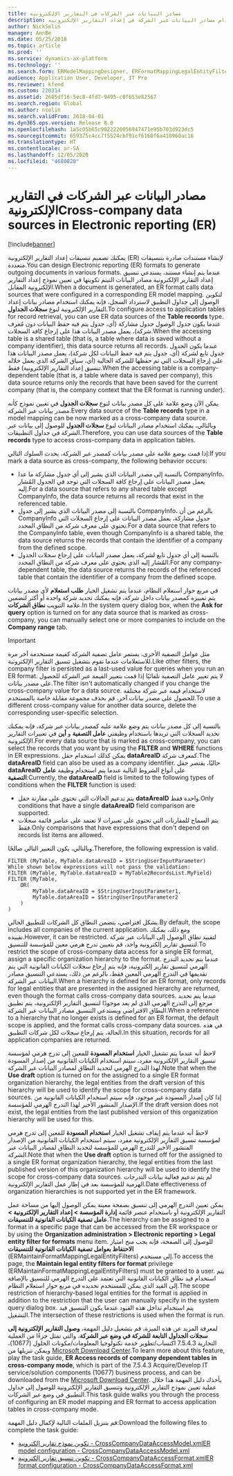 ```yaml
---
title: مصادر البيانات عبر الشركات في التقارير الإلكترونية
description: يشرح لك هذا الموضوع كيفية استخدام مصادر البيانات عبر الشركة في إعداد التقارير الإلكترونية (ER).
author: NickSelin
manager: AnnBe
ms.date: 05/25/2018
ms.topic: article
ms.prod: ''
ms.service: dynamics-ax-platform
ms.technology: ''
ms.search.form: ERModelMappingDesigner, ERFormatMappingLegalEntityFilterTable
audience: Application User, Developer, IT Pro
ms.reviewer: kfend
ms.custom: 220314
ms.assetid: 2685df16-5ec8-4fd7-9495-c0f653e82567
ms.search.region: Global
ms.author: nselin
ms.search.validFrom: 2018-04-01
ms.dyn365.ops.version: Release 8.0
ms.openlocfilehash: 1a5c05b65c9022220056947471e95b703d923dc5
ms.sourcegitcommit: 659375c4cc7f5524cbf91cf6160f6a410960ac16
ms.translationtype: HT
ms.contentlocale: ar-SA
ms.lasthandoff: 12/05/2020
ms.locfileid: "4680820"
---
```

# <a name="cross-company-data-sources-in-electronic-reporting-er"></a><span data-ttu-id="9440d-103">مصادر البيانات عبر الشركات في التقارير الإلكترونية</span><span class="sxs-lookup"><span data-stu-id="9440d-103">Cross-company data sources in Electronic reporting (ER)</span></span>

[!include[banner](../includes/banner.md)]

<span data-ttu-id="9440d-104">يمكنك تصميم تنسيقات إعداد التقارير الإلكترونية (ER) لإنشاء مستندات صادرة بتنسيقات متعددة.</span><span class="sxs-lookup"><span data-stu-id="9440d-104">You can design Electronic reporting (ER) formats to generate outgoing documents in various formats.</span></span> <span data-ttu-id="9440d-105">عندما يتم إنشاء مستند، يستدعي تنسيق إعداد التقارير الإلكترونية مصادر البيانات التيتم تكوينها في تعيين نموذج إعداد التقارير الإلكترونية المقابل.</span><span class="sxs-lookup"><span data-stu-id="9440d-105">When a document is generated, an ER format calls data sources that were configured in a corresponding ER model mapping.</span></span> <span data-ttu-id="9440d-106">لتكوين الوصول إلى جداول التطبيق لاسترداد السجل، فإنه يمكنك استخدام مصادر بيانات إعداد التقارير الإلكترونية لنوع **سجلات الجداول**.</span><span class="sxs-lookup"><span data-stu-id="9440d-106">To configure access to application tables for record retrieval, you can use ER data sources of the **Table records** type.</span></span> <span data-ttu-id="9440d-107">عندما يكون جدول الوصول جدول مشاركة (أي، جدول يتم فيه حفظ البيانات دون مُعرف شركة)، يعمل مصدر البيانات هذا على إرجاع كافة السجلات.</span><span class="sxs-lookup"><span data-stu-id="9440d-107">When the accessing table is a shared table (that is, a table where data is saved without a company identifier), this data source returns all records.</span></span> <span data-ttu-id="9440d-108">عندما يكون الجدول جدول تابع لشركة (أي، جدول يتم فيه حفظ البيانات لكل شركة)، يعمل مصدر البيانات هذا على إرجاع السجلات التي تم حفظها للشركة الحالية (أي، سياق الشركة الذي يعمل خلاله تنسيق إعداد التقارير الإلكترونية) فقط.</span><span class="sxs-lookup"><span data-stu-id="9440d-108">When the accessing table is a company-dependent table (that is, a table where data is saved per company), this data source returns only the records that have been saved for the current company (that is, the company context that the ER format is running under).</span></span>

<span data-ttu-id="9440d-109">يمكن الآن وضع علامة على كل مصدر بيانات لنوع **سجلات الجدول** في تعيين نموذج كأنه مصدر بيانات عبر الشركة.</span><span class="sxs-lookup"><span data-stu-id="9440d-109">Every data source of the **Table records** type in a model mapping can be now marked as a cross-company data source.</span></span> <span data-ttu-id="9440d-110">وبالتالي، يمكنك استخدام مصادر البيانات لنوع **سجلات الجدول** للوصول إلى بيانات عبر الشركة في جداول التطبيقات.</span><span class="sxs-lookup"><span data-stu-id="9440d-110">Therefore, you can use data sources of the **Table records** type to access cross-company data in application tables.</span></span>

<span data-ttu-id="9440d-111">إذا قمت بوضع علامة على مصدر بيانات كمصدر عبر الشركة، يحدث السلوك التالي:</span><span class="sxs-lookup"><span data-stu-id="9440d-111">If you mark a data source as cross-company, the following behavior occurs:</span></span>

- <span data-ttu-id="9440d-112">بالنسبة إلى مصدر البيانات الذي يشير إلى أي جدول مشاركة ما عدا CompanyInfo، يعمل مصدر البيانات على إرجاع كافة السجلات التي توجد في الجدول المُشار إليه.</span><span class="sxs-lookup"><span data-stu-id="9440d-112">For a data source that refers to any shared table except CompanyInfo, the data source returns all records that exist in the referenced table.</span></span> 
- <span data-ttu-id="9440d-113">بالنسبة إلى مصدر البيانات الذي يشير إلى جدول CompanyInfo، بالرغم من أن CompanyInfo جدول مشاركة، يعمل مصدر البيانات على إرجاع السجلات التي تحتوي على معرف شركة من النطاق المحدد.</span><span class="sxs-lookup"><span data-stu-id="9440d-113">For a data source that refers to the CompanyInfo table, even though CompanyInfo is a shared table, the data source returns the records that contain the identifier of a company from the defined scope.</span></span>
- <span data-ttu-id="9440d-114">بالنسبة إلى أي جدول تابع لشركة، يعمل مصدر البيانات على إرجاع سجلات الجدول المُشار إليه الذي يحتوي على معرف شركة من النطاق المحدد.</span><span class="sxs-lookup"><span data-stu-id="9440d-114">For any company-dependent table, the data source returns the records of the referenced table that contain the identifier of a company from the defined scope.</span></span>

<span data-ttu-id="9440d-115">في مربع حوار استعلام النظام، عندما يتم تشغيل الخيار **طلب استعلام** لأي مصدر بيانات يتم تمييزه كمصدر بيانات داخل شركة، فإنه يمكنك تحديد شركة واحدة أو أكثر لتضمين علامة التبويب **نطاق الشركات**.</span><span class="sxs-lookup"><span data-stu-id="9440d-115">In the system query dialog box, when the **Ask for query** option is turned on for any data source that is marked as cross-company, you can manually select one or more companies to include on the **Company range** tab.</span></span>

> [!IMPORTANT]
> <span data-ttu-id="9440d-116">مثل عوامل التصفية الأخرى، يستمر عامل تصفية الشركة كقيمة مستخدمة آخر مرة للاستعلامات عندما تقوم بتشغيل تنسيق التقارير الإلكترونية‬.</span><span class="sxs-lookup"><span data-stu-id="9440d-116">Like other filters, the company filter is persisted as a last-used value for queries when you run an ER format.</span></span> <span data-ttu-id="9440d-117">لا يتم تغيير عامل التصفية تلقائيًا إذا قمت بتغيير القيمة عبر الشركة للحصول على مصدر بيانات.</span><span class="sxs-lookup"><span data-stu-id="9440d-117">The filter isn't automatically changed if you change the cross-company value for a data source.</span></span> <span data-ttu-id="9440d-118">لاستخدام قيمة عبر شركة مختلفة للحصول على مصدر بيانات آخر، قم بحذف مجموعة مقابلة خاصة بالمستخدم.</span><span class="sxs-lookup"><span data-stu-id="9440d-118">To use a different cross-company value for another data source, delete the corresponding user-specific selection.</span></span>

<span data-ttu-id="9440d-119">بالنسبة إلى كل مصدر بيانات يتم وضع علامة عليه كمصدر بيانات عبر شركة، فإنه يمكنك تحديد السجلات التي تريدها باستخدام وظيفتي **عامل التصفية** و **أين** في تعبيرات التقارير الإلكترونية.</span><span class="sxs-lookup"><span data-stu-id="9440d-119">For every data source that is marked as cross-company, you can select the records that you want by using the **FILTER** and **WHERE** functions in ER expressions.</span></span> <span data-ttu-id="9440d-120">يمكن كذلك استخدام حقل **dataAreaID** كمعرف شركة.</span><span class="sxs-lookup"><span data-stu-id="9440d-120">The **dataAreaID** field can also be used as a company identifier.</span></span> <span data-ttu-id="9440d-121">حاليًا، يقتصر حقل **dataAreaID** على أنواع الشروط التالية عندما يتم استخدام وظيفة **عامل التصفية**:</span><span class="sxs-lookup"><span data-stu-id="9440d-121">Currently, the **dataAreaID** field is limited to the following types of conditions when the **FILTER** function is used:</span></span>

- <span data-ttu-id="9440d-122">يتم تدعيم الحالات التي تحتوي على مقارنة حقل **dataAreaID** واحدة فقط.</span><span class="sxs-lookup"><span data-stu-id="9440d-122">Only conditions that have a single **dataAreaID** field comparison are supported.</span></span>
- <span data-ttu-id="9440d-123">يتم السماح للمقارنات التي تحتوي على تعبيرات لا تعتمد على عناصر قائمة سجلات فقط.</span><span class="sxs-lookup"><span data-stu-id="9440d-123">Only comparisons that have expressions that don't depend on records list items are allowed.</span></span>

<span data-ttu-id="9440d-124">وبالتالي، يكون التعبير التالي صالحًا.</span><span class="sxs-lookup"><span data-stu-id="9440d-124">Therefore, the following expression is valid.</span></span>

```ER Expression
FILTER (MyTable, MyTable.dataAreaID = $StringUserInputParameter)
While shown below expressions will not pass the validation:
FILTER (MyTable, MyTable.dataAreaID = MyTable2RecordsList.MyField)
FILTER (MyTable, 
    OR(
        MyTable.dataAreaID = $StringUserInputParameter1,
        MyTable.dataAreaID = $StringUserInputParameter2
    )
)
```

<span data-ttu-id="9440d-125">بشكل افتراضي، يتضمن النطاق كل الشركات للتطبيق الحالي.</span><span class="sxs-lookup"><span data-stu-id="9440d-125">By default, the scope includes all companies of the current application.</span></span> <span data-ttu-id="9440d-126">ومع ذلك، يمكنك تقييده.</span><span class="sxs-lookup"><span data-stu-id="9440d-126">However, it can be restricted.</span></span> <span data-ttu-id="9440d-127">لتقييد نطاق الوصول إلى البيانات عبر شركة لتنسيق تقارير إلكترونية واحد، قم بتعيين تدرج هرمي معين للمؤسسة للتنسيق.</span><span class="sxs-lookup"><span data-stu-id="9440d-127">To restrict the scope of cross-company data access for a single ER format, assign a specific organization hierarchy to the format.</span></span> <span data-ttu-id="9440d-128">عندما يتم تحديد التدرج الهرمي لتنسيق تقارير إلكترونية، فإنه يتم إرجاع سجلات الكيانات القانونية التي يتم تقديمها في التدرج الهرمي المعين فقط، بالرغم من ذلك، يستدعي التنسيق مصادر البيانات عبر الشركة.</span><span class="sxs-lookup"><span data-stu-id="9440d-128">When a hierarchy is defined for an ER format, only records for legal entities that are presented in the assigned hierarchy are returned, even though the format calls cross-company data sources.</span></span> <span data-ttu-id="9440d-129">عندما يتم تحديد مرجع إلى التدرج الهرمي الذي لم يعد موجودًا لتنسيق التقارير الإلكترونية، يتم تطبيق النطاق الافتراضي ويستدعي التنسيق مصادر البيانات عبر الشركة.</span><span class="sxs-lookup"><span data-stu-id="9440d-129">When a reference to a hierarchy that no longer exists is defined for an ER format, the default scope is applied, and the format calls cross-company data sources.</span></span> <span data-ttu-id="9440d-130">في هذه الحالة، يتم إرجاع سجلات لكل شركات التطبيق.</span><span class="sxs-lookup"><span data-stu-id="9440d-130">In this situation, records for all application companies are returned.</span></span>

<span data-ttu-id="9440d-131">لاحظ أنه عندما يتم تشغيل الخيار **استخدام المسودة** للمعين إلى تدرج هرمي لمؤسسة تنسيق التقارير الإلكترونية مفرد، سيتم استخدام الكيانات القانونية من إصدار المسودة لهذا التدرج الهرمي لتحديد النطاق لمصادر البيانات عبر الشركة.</span><span class="sxs-lookup"><span data-stu-id="9440d-131">Note that when the **Use draft** option is turned on for the assigned to a single ER format organization hierarchy, the legal entities from the draft version of this hierarchy will be used to identify the scope for cross-company data sources.</span></span> <span data-ttu-id="9440d-132">إذا كان إصدار المسودة غير موجود، فإنه سيتم استخدام الكيانات القانونية من الإصدار المنشور الأخير لهذا التدرج الهرمي للمؤسسة.</span><span class="sxs-lookup"><span data-stu-id="9440d-132">If the draft version does not exist, the legal entities from the last published version of this organization hierarchy will be used for this.</span></span>

<span data-ttu-id="9440d-133">لاحظ أنه عندما يتم إيقاف تشغيل الخيار **استخدام المسودة** للمعين إلى تدرج هرمي لمؤسسة تنسيق التقارير الإلكترونية مفرد، سيتم استخدام الكيانات القانونية من الإصدار المنشور الأخير للتدرج الهرمي للمؤسسة لتحديد النطاق لمصادر البيانات عبر الشركة.</span><span class="sxs-lookup"><span data-stu-id="9440d-133">Note that when the **Use draft** option is turned off for the assigned to a single ER format organization hierarchy, the legal entities from the last published version of this organization hierarchy will be used to identify the scope for cross-company data sources.</span></span> <span data-ttu-id="9440d-134">لم يتم تدعيم فعالية بيانات التدرجات الهرمية للمؤسسة بعد في إطار عمل التقارير الإلكترونية.</span><span class="sxs-lookup"><span data-stu-id="9440d-134">Date effectiveness of organization hierarchies is not supported yet in the ER framework.</span></span>

<span data-ttu-id="9440d-135">يمكن تعيين التدرج الهرمي إلى تنسيق بصفحة معينة يمكن الوصول إليها من مساحة عمل التقارير الإلكترونية أو باستخدام عنصر قائمة **إدارة المؤسسة \> إعداد التقارير الإلكترونية \> عامل تصفية الكيانات القانونية للتنسيقات**.</span><span class="sxs-lookup"><span data-stu-id="9440d-135">The hierarchy can be assigned to a format in a specific page that can be accessed from the ER workspace or by using the **Organization administration \> Electronic reporting \> Legal entity filter for formats** menu item.</span></span> <span data-ttu-id="9440d-136">للوصول إلى الصفحة، فإنه يجب منح امتياز **‏‫الاحتفاظ بعوامل تصفية الكيانات القانونية للتنسيقات‬**  (ERMaintainFormatMappingLegalEntityFilters) إلى مستخدم.</span><span class="sxs-lookup"><span data-stu-id="9440d-136">To access the page, the **Maintain legal entity filters for format** privilege (ERMaintainFormatMappingLegalEntityFilters) must be granted to a user.</span></span> <span data-ttu-id="9440d-137">يتم استخدام قيد نطاق الكيانات القانونية التي تعتمد على التدرج الهرمي للتنسيق بالإضافة إلى القيد الذي يمكن للمستخدم تحديده في مربع حوار استعلام النظام.</span><span class="sxs-lookup"><span data-stu-id="9440d-137">The scope restriction of hierarchy-based legal entities for the format is applied in addition to the restriction that the user can manually specify in the system query dialog box.</span></span> <span data-ttu-id="9440d-138">يتم استخدام تداخل هذه القيود عندما يكون التنسيق قيد التشغيل.</span><span class="sxs-lookup"><span data-stu-id="9440d-138">The intersection of these restrictions is used when the format is run.</span></span>

<span data-ttu-id="9440d-139">لمعرفة المزيد عن هذه الميزة، قم بتشغيل دليل المهمة، **وصول التقارير الإلكترونية إلى سجلات الجداول التابعة للشركة في وضع عبر الشركة**، والتي تمثل جزءًا من العملية التجارية ‬‏‫‬‏‫7.5.4.3 اكتساب/تطوير خدمة تكنولوجيا المعلومات/مكونات الحلول (10677)‬، ويمكن تنزيلها من [Microsoft Download Center](https://go.microsoft.com/fwlink/?linkid=874684).</span><span class="sxs-lookup"><span data-stu-id="9440d-139">To learn more about this feature, play the task guide, **ER Access records of company dependent tables in cross-company mode**, which is part of the 7.5.4.3 Acquire/Develop IT service/solution components (10677) business process, and can be downloaded from the [Microsoft Download Center](https://go.microsoft.com/fwlink/?linkid=874684).</span></span> <span data-ttu-id="9440d-140">يأخذك دليل المهمة هذا خلال عملية تعيين نموذج التقارير الإلكترونية وتنسيق التقارير الإلكترونية للوصول إلى جداول التطبيق في وضع عبر الشركات.</span><span class="sxs-lookup"><span data-stu-id="9440d-140">This task guide walks you through the process of configuring an ER model mapping and ER format to access application tables in cross-company mode.</span></span>

<span data-ttu-id="9440d-141">قم بتنزيل الملفات التالية لإكمال دليل المهمة:</span><span class="sxs-lookup"><span data-stu-id="9440d-141">Download the following files to complete the task guide:</span></span>

- [<span data-ttu-id="9440d-142">‏‫تكوين نموذج تقارير إلكترونية‬ - CrossCompanyDataAccessModel.xml</span><span class="sxs-lookup"><span data-stu-id="9440d-142">ER model configuration - CrossCompanyDataAccessModel.xml</span></span>](https://go.microsoft.com/fwlink/?linkid=874111)
- [<span data-ttu-id="9440d-143">‏‫تكوين تنسيق تقارير إلكترونية‬‬ - CrossCompanyDataAccessFormat.xml</span><span class="sxs-lookup"><span data-stu-id="9440d-143">ER format configuration - CrossCompanyDataAccessFormat.xml</span></span>](https://go.microsoft.com/fwlink/?linkid=874111)
